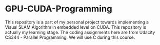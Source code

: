# GPU-CUDA-Programming

This repository is a part of my personal project towards implementing a Visual SLAM Algorithm in embedded level on CUDA. This repository is actually my learning stage. The coding assignments here are from Udacity CS344 - Parallel Programming. We will use C during this course.
